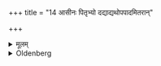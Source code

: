 +++
title = "14 आसीनः पितृभ्यो दद्याद्यथोपपादमितरान्"

+++

<details><summary>मूलम्</summary>

आसीनः पितृभ्यो दद्याद्यथोपपादमितरान् १४
</details>

<details><summary>Oldenberg</summary>

14. Let him make the oblation to the Fathers sitting; the other (Balis he may offer) as it happens.
</details>
